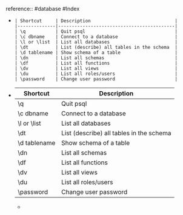 reference:: #database #Index

- ```
  | Shortcut     | Description                               |
  |--------------|-------------------------------------------|
  | \q           | Quit psql                                 |
  | \c dbname    | Connect to a database                     |
  | \l or \list  | List all databases                        |
  | \dt          | List (describe) all tables in the schema  |
  | \d tablename | Show schema of a table                    |
  | \dn          | List all schemas                          |
  | \df          | List all functions                        |
  | \dv          | List all views                            |
  | \du          | List all roles/users                      |
  | \password    | Change user password                      |
  
  ```
- | Shortcut     | Description                               |
  |--------------|-------------------------------------------|
  |  \q           | Quit psql                                 |
  |  \c dbname    | Connect to a database                     |
  |  \l or \list  | List all databases                        |
  |  \dt          | List (describe) all tables in the schema  |
  |  \d tablename | Show schema of a table                    |
  |  \dn          | List all schemas                          |
  |  \df          | List all functions                        |
  |  \dv          | List all views                            |
  |  \du          | List all roles/users                      |
  |  \password    | Change user password                      |
	-